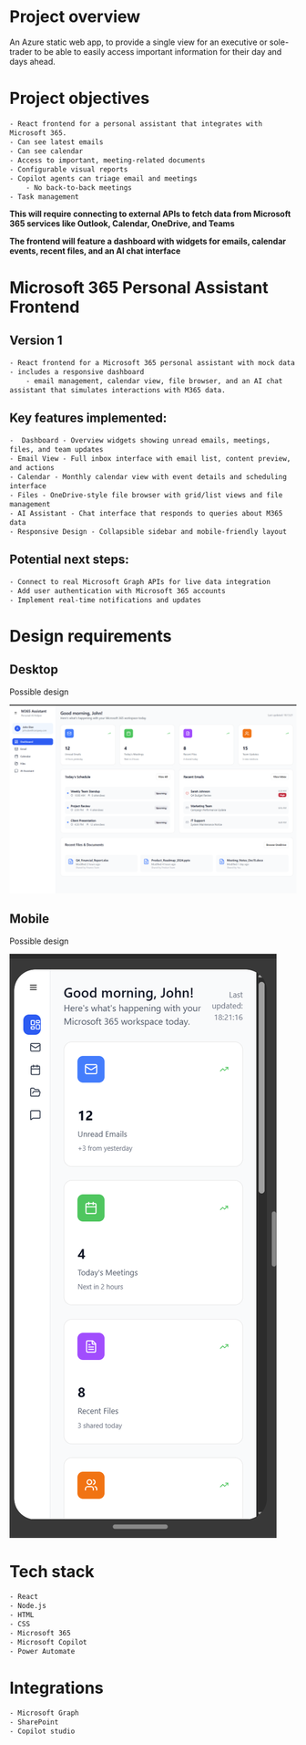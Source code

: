 # Project overview

An Azure static web app, to provide a single view for an executive or sole-trader to be able to easily access important information for their day and days ahead.

# Project objectives

	- React frontend for a personal assistant that integrates with Microsoft 365. 
	- Can see latest emails
	- Can see calendar
	- Access to important, meeting-related documents
	- Configurable visual reports
	- Copilot agents can triage email and meetings
		- No back-to-back meetings
	- Task management

**This will require connecting to external APIs to fetch data from Microsoft 365 services like Outlook, Calendar, OneDrive, and Teams** 

**The frontend will feature a dashboard with widgets for emails, calendar events, recent files, and an AI chat interface**

# Microsoft 365 Personal Assistant Frontend

## Version 1
	- React frontend for a Microsoft 365 personal assistant with mock data
	- includes a responsive dashboard
		- email management, calendar view, file browser, and an AI chat assistant that simulates interactions with M365 data.

## Key features implemented:
	-  Dashboard - Overview widgets showing unread emails, meetings, files, and team updates
	- Email View - Full inbox interface with email list, content preview, and actions
	- Calendar - Monthly calendar view with event details and scheduling interface 
	- Files - OneDrive-style file browser with grid/list views and file management
	- AI Assistant - Chat interface that responds to queries about M365 data
	- Responsive Design - Collapsible sidebar and mobile-friendly layout

## Potential next steps:
	- Connect to real Microsoft Graph APIs for live data integration
	- Add user authentication with Microsoft 365 accounts
	- Implement real-time notifications and updates

# Design requirements

## Desktop 

Possible design

![alt text](image.png)

## Mobile

Possible design

![alt text](image-1.png)

# Tech stack

	- React 
	- Node.js
	- HTML
	- CSS
	- Microsoft 365
	- Microsoft Copilot
	- Power Automate
	
# Integrations

	- Microsoft Graph
	- SharePoint
	- Copilot studio

